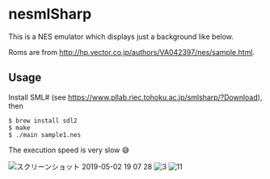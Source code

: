 # nesmlSharp
This is a NES emulator which displays just a background like below.

Roms are from http://hp.vector.co.jp/authors/VA042397/nes/sample.html.

## Usage
Install SML# (see https://www.pllab.riec.tohoku.ac.jp/smlsharp/?Download), then
```
$ brew install sdl2
$ make
$ ./main sample1.nes
```
The execution speed is very slow 😅


![スクリーンショット 2019-05-02 19 07 28](https://user-images.githubusercontent.com/37573952/57068785-add60e80-6d0d-11e9-8cf8-6aa47f78a2f1.png)
![3](https://user-images.githubusercontent.com/37573952/57068834-db22bc80-6d0d-11e9-8c31-699eeee6705c.png)
![11](https://user-images.githubusercontent.com/37573952/57068838-de1dad00-6d0d-11e9-98ed-143d7e9e91b3.png)
